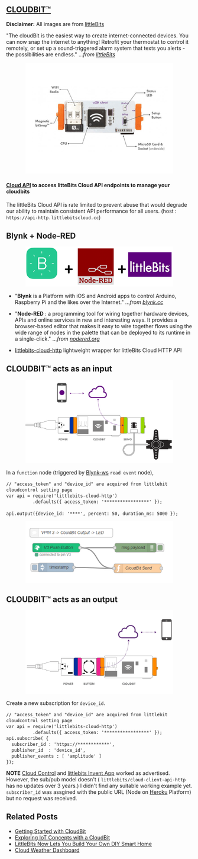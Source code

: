 

## [CLOUDBIT™](https://littlebits.com/cloudstart/) 

**Disclaimer:** All images are from [littleBits](https://shop.littlebits.com/products/cloudbit)

"The cloudBit is the easiest way to create internet­-connected devices. You can now snap the internet to anything! Retrofit your thermostat to control it remotely, or set up a sound-triggered alarm system that texts you alerts - the possibilities are endless." ..._from [littleBits](https://littlebits.com/)_

<p align="center">
<img src="https://github.com/phyunsj/blynk-cloudbit/blob/master/images/cloudbit.png" width="400px"/>
</p>
 
#### [Cloud API](http://developers.littlebitscloud.cc/) to access litteBits Cloud API endpoints to manage your cloudbits 
The littleBits Cloud API is rate limited to prevent abuse that would degrade our ability to maintain consistent API performance for all users. (host : `https://api-http.littlebitscloud.cc`)


## Blynk + Node-RED

<p align="center">
<img src="https://github.com/phyunsj/blynk-cloudbit/blob/master/images/blynk_nodered_littlebits.png" width="400px"/>
</p>

- "**Blynk** is a Platform with iOS and Android apps to control Arduino, Raspberry Pi and the likes over the Internet." ..._from [blynk.cc](https://www.blynk.cc/)_

- "**Node-RED** : a programming tool for wiring together hardware devices, APIs and online services in new and interesting ways. It provides a browser-based editor that makes it easy to wire together flows using the wide range of nodes in the palette that can be deployed to its runtime in a single-click." ..._from [nodered.org](https://nodered.org/)_

- [littlebits-cloud-http](https://www.npmjs.com/package/littlebits-cloud-http) lightweight wrapper for littleBits Cloud HTTP API


## CLOUDBIT™ acts as an input

<p align="center">
<img src="https://github.com/phyunsj/blynk-cloudbit/blob/master/images/circuit-output.png" width="400px"/>
</p>

In a `function` node (triggered by [Blynk-ws](https://www.npmjs.com/package/node-red-contrib-blynk-ws) `read event` node),

```
// "access_token" and "device_id" are acquired from littlebit cloudcontrol setting page
var api = require('littlebits-cloud-http')
          .defaults({ access_token: '*****************' }); 

api.output({device_id: '****', percent: 50, duration_ms: 5000 }); 
```

<p align="center">
<img src="https://github.com/phyunsj/blynk-cloudbit/blob/master/images/blynk-cloudbit-output.png" width="400px"/>
</p>

## CLOUDBIT™ acts as an output

<p align="center">
<img src="https://github.com/phyunsj/blynk-cloudbit/blob/master/images/circuit-sub-pub.png" width="400px"/>
</p>

Create a new subscription for `device_id`. 

```
// "access_token" and "device_id" are acquired from littlebit cloudcontrol setting page
var api = require('littlebits-cloud-http')
          .defaults({ access_token: '*****************' }); 
api.subscribe( {
  subscriber_id : 'https://************',
  publisher_id  : 'device_id',
  publisher_events : [ 'amplitude' ]
});         
```

 **NOTE** [Cloud Control](http://control.littlebitscloud.cc/) and [littlebits Invent App](https://itunes.apple.com/us/app/littlebits-invent/id1021974711?mt=8) worked as advertised. However, the sub/pub model doesn't ( `littlebits/cloud-client-api-http` has no updates over 3 years.) I didn't find any suitable working example yet. `subscriber_id` was assgined with the public URL (Node on [Heroku](https://www.heroku.com) Platform) but no request was received. 
 
## Related Posts
- [Getting Started with CloudBit](http://discuss.littlebits.cc/t/getting-started-with-the-cloudbit/22483)
- [Exploring IoT Concepts with a CloudBit](https://www.designnews.com/electronics-test/exploring-iot-concepts-cloudbit/21164096047247)
- [LittleBits Now Lets You Build Your Own DIY Smart Home](https://gizmodo.com/littlebits-now-lets-you-to-build-your-own-diy-smart-hom-1609215918)
- [Cloud Weather Dashboard](https://github.com/littlebits/project-cloud-weather-dashboard)
